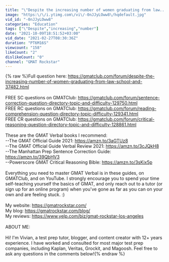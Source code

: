 ```yaml
---
title: "\"Despite the increasing number of women graduating from law...\" GMAT Sentence Correction Explained!"
image: "https:\/\/i.ytimg.com\/vi\/-0nJJyLOww8\/hqdefault.jpg"
vid_id: "-0nJJyLOww8"
categories: "Education"
tags: ["\"Despite","increasing","number"]
date: "2021-10-09T18:51:52+03:00"
vid_date: "2021-02-27T08:30:36Z"
duration: "PT6M16S"
viewcount: "158"
likeCount: "2"
dislikeCount: "0"
channel: "GMAT Rockstar"
---
```

{% raw %}Full question here: <a rel="nofollow" target="blank" href="https://gmatclub.com/forum/despite-the-increasing-number-of-women-graduating-from-law-school-and-37482.html">https://gmatclub.com/forum/despite-the-increasing-number-of-women-graduating-from-law-school-and-37482.html</a><br /><br />FREE SC questions on GMATClub: <a rel="nofollow" target="blank" href="https://gmatclub.com/forum/sentence-correction-question-directory-topic-and-difficulty-129750.html">https://gmatclub.com/forum/sentence-correction-question-directory-topic-and-difficulty-129750.html</a> <br />FREE RC questions on GMATClub: <a rel="nofollow" target="blank" href="https://gmatclub.com/forum/reading-comprehension-question-directory-topic-difficulty-129341.html">https://gmatclub.com/forum/reading-comprehension-question-directory-topic-difficulty-129341.html</a> <br />FREE CR questions on GMATClub: <a rel="nofollow" target="blank" href="https://gmatclub.com/forum/critical-reasoning-question-directory-topic-and-difficulty-128861.html">https://gmatclub.com/forum/critical-reasoning-question-directory-topic-and-difficulty-128861.html</a><br /><br />These are the GMAT Verbal books I recommend: <br />--The GMAT Official Guide 2021: <a rel="nofollow" target="blank" href="https://amzn.to/3aGTUz8">https://amzn.to/3aGTUz8</a> <br />--The GMAT Official Guide Verbal Review 2021: <a rel="nofollow" target="blank" href="https://amzn.to/3cJQkH8">https://amzn.to/3cJQkH8</a> <br />--The Manhattan Prep Sentence Correction Guide: <a rel="nofollow" target="blank" href="https://amzn.to/39QbHV3">https://amzn.to/39QbHV3</a> <br />--Powerscore GMAT Critical Reasoning Bible: <a rel="nofollow" target="blank" href="https://amzn.to/3sKix5p">https://amzn.to/3sKix5p</a><br /><br />Everything you need to master GMAT Verbal is in these guides, on GMATClub, and on YouTube. I strongly encourage you to spend your time self-teaching yourself the basics of GMAT, and only reach out to a tutor (or sign up for an online program) when you've gone as far as you can on your own and are feeling stuck. :) <br /><br />My website: <a rel="nofollow" target="blank" href="https://gmatrockstar.com/">https://gmatrockstar.com/</a> <br />My blog: <a rel="nofollow" target="blank" href="https://gmatrockstar.com/blog/">https://gmatrockstar.com/blog/</a> <br />My reviews: <a rel="nofollow" target="blank" href="https://www.yelp.com/biz/gmat-rockstar-los-angeles">https://www.yelp.com/biz/gmat-rockstar-los-angeles</a> <br /><br />ABOUT ME: <br /><br />Hi! I'm Vivian, a test prep tutor, blogger, and content creator with 12+ years experience. I have worked and consulted for most major test prep companies, including Kaplan, Veritas, Grockit, and Magoosh. Feel free to ask any questions in the comments below!{% endraw %}
